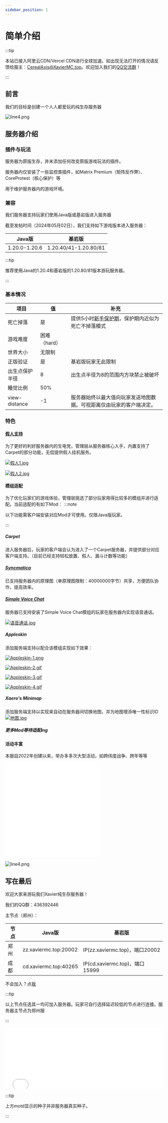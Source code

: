 ```yaml
---
sidebar_position: 1
---
```


# 简单介绍

:::tip

本站已接入阿里云CDN/Vercel CDN进行全球加速。如出现无法打开的情况请反馈给服主：CerealAxis@XavierMC.top。欢迎加入我们的[QQ交流群](https://qm.qq.com/q/BiCHWlypxu)！

:::

## 前言

我们的目标是创建一个人人都爱玩的纯生存服务器

![line4.png](https://klpbbs.com/static/image/hrline/line4.png)

## 服务器介绍

### 插件与玩法

服务器为原版生存，并未添加任何改变原版游戏玩法的插件。

服务器内仅安装了一些监控类插件，如Matrix Premium（矩阵反作弊）、CoreProtest（核心保护）等

用于维护服务器内的游戏环境。

### 兼容

我们服务器支持玩家们使用Java版或基岩版进入服务器

截至发帖时间（2024年05月02日），我们支持如下游戏版本进入服务器：

| Java版 | 基岩版 |
| --- | --- |
| 1.20.0-1.20.6 | 1.20.40/41-1.20.80/81 |

:::tip

推荐使用Java的1.20.4和基岩版的1.20.80/81版本游玩服务器。

:::

### 基本情况

| 项目 | 值 |补充|
| --- | --- |-|
| 死亡掉落 |是 |提供5小时[新手保护期](https://docs.xaviermc.top/Xavier/FAQ/freshmen)，保护期内近似为死亡不掉落模式|
|游戏难度|困难（hard）||
|世界大小|无限制||
|正版验证|是|基岩版玩家无此限制|
|出生点保护半径|8|出生点半径为8的范围内方块禁止被破坏|
|睡觉比例|50%||
|view-distance|-1|服务器始终以最大值向玩家发送地图数据。可视距离仅由玩家的客户端决定。|

### 特色

#### [假人支持](https://docs.xaviermc.top/Xavier/PluginTutorial/SurvivalRedstone/bot)

为了更好的利好服务器内的生电党，管理层从服务器核心入手，内置支持了Carpet的部分功能，无偿提供假人挂机服务。

[![假人1.jpg](https://img1.imgtp.com/2024/01/17/nilqqo4a.jpg)](https://img1.imgtp.com/2024/01/17/nilqqo4a.jpg)

[![假人2.jpg](https://img1.imgtp.com/2024/01/17/OX4BJYkp.jpg)](https://img1.imgtp.com/2024/01/17/OX4BJYkp.jpg)

#### 模组适配

为了优化玩家们的游戏体验，管理层挑选了部分玩家用得比较多的模组并进行适配。当前适配的有如下Mod：
:::note

以下功能需客户端安装对应Mod才可使用。仅限Java版玩家。

:::

##### Carpet

进入服务器后，玩家的客户端会认为进入了一个Carpet服务器，并提供部分对应客户端支持。（目前已经支持轻松放置、假人、漏斗计数等功能）

##### [Syncmatica](https://docs.xaviermc.top/Xavier/PluginTutorial/SurvivalRedstone/syncmatica)

已支持服务器内的原理图（单原理图限制：40000000字节）共享，方便团队协作，提高效率。

##### [Simple Voice Chat](https://docs.xaviermc.top/Xavier/PluginTutorial/SurvivalRedstone/voice)

服务器已支持安装了Simple Voice Chat模组的玩家在服务器内实现语音通话。

[![语音通话.jpg](https://img1.imgtp.com/2024/01/17/lXs2jIfL.jpg)](https://img1.imgtp.com/2024/01/17/lXs2jIfL.jpg)

##### Appleskin

添加服务端支持以配合该模组实现如下效果：

[![Appleskin-1.png](https://img1.imgtp.com/2024/01/17/EacOiLsc.png)](https://img1.imgtp.com/2024/01/17/EacOiLsc.png)

[![Appleskin-2.gif](https://img1.imgtp.com/2024/01/17/3V7oWPsg.gif)](https://img1.imgtp.com/2024/01/17/3V7oWPsg.gif)

[![Appleskin-3.gif](https://img1.imgtp.com/2024/01/17/JNBDekZA.gif)](https://img1.imgtp.com/2024/01/17/JNBDekZA.gif)

[![Appleskin-4.gif](https://img1.imgtp.com/2024/01/17/kkdD91Tu.gif)](https://img1.imgtp.com/2024/01/17/kkdD91Tu.gif)

##### Xaero's Minimap

添加服务端支持以实现来自动在服务器间切换地图，并为地图增添唯一性标识ID
[![地图.jpg](https://img1.imgtp.com/2024/01/17/C77aZunC.jpg)](https://img1.imgtp.com/2024/01/17/C77aZunC.jpg)

##### 更多Mod等待适配ing

#### 活动丰富

本服自2022年创建以来，举办多多次大型活动，如跨纬度战争、跨年等等

<iframe src="//player.bilibili.com/player.html?aid=308091169&bvid=BV1UA411R7Mp&cid=973633184&p=1" scrolling="no" border="0" frameborder="no" framespacing="0" allowfullscreen="true"> </iframe>

<br/>

<iframe src="//player.bilibili.com/player.html?aid=778143945&bvid=BV1Fy4y1d7mz&cid=975668830&p=1" scrolling="no" border="0" frameborder="no" framespacing="0" allowfullscreen="true"> </iframe>

![line4.png](https://klpbbs.com/static/image/hrline/line4.png)

## 写在最后

欢迎大家来游玩我们Xavier纯生存服务器！

我们的QQ群：436392446

主节点（郑州）：

|节点|Java版|基岩版|
|-|-|-|
|郑州|zz.xaviermc.top:20002|IP(zz.xaviermc.top)，端口20002|
|成都|cd.xaviermc.top:40265|IP(cd.xaviermc.top)，端口15999|

不会加入？点[我](https://docs.xaviermc.top/Xavier/connection_problem)

:::tip

以上节点任选其一均可加入服务器。玩家可自行选择延迟较低的节点进行连接。服务器主节点为郑州服

:::

<iframe
  frameborder="no"
  border="0"
  marginwidth="0"
  marginheight="0"
  width="100%"
  height="195px"
  scrolling="no"
  src="//motdbe.blackbe.work/iframe.html?ip=zz.xaviermc.top&port=20002&dark=false&join_open=true"
></iframe>

:::tip

上方motd显示的种子并非服务器真实种子。

:::